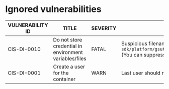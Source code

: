 # Ignored vulnerabilities


| VULNERABILITY ID | TITLE | SEVERITY | DESCRIPTION |
|------------------|-------|----------|-------------|
| CIS-DI-0010 | Do not store credential in environment variables/files | FATAL | Suspicious filename found : `usr/lib/google-cloud-sdk/platform/gsutil_py2/gslib/vendored/oauth2client/tests/contrib/django_util/settings.py` (You can suppress it with "-af settings.py (You can suppress it with "-af settings.py") |
| CIS-DI-0001 | Create a user for the container | WARN | Last user should not be root |

